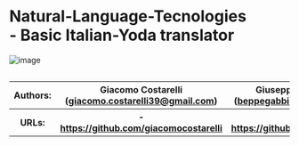 # Natural-Language-Tecnologies <br> - Basic Italian-Yoda translator

![image](https://it.wikipedia.org/wiki/File:Star_Wars_Logo.svg)



<table class="tg" align="right">
  <tr>
    <th class="tg-0pky"> <b>Authors:</b> </th>
    <th class="tg-0pky"> Giacomo Costarelli <br> (<a href="giacomo.costarelli39@gmail.com">giacomo.costarelli39@gmail.com</a>)</th>
    <th class="tg-0pky"> Giuseppe Gabbia <br> (<a href="beppegabbia@gmail.com">beppegabbia@gmail.com</a>)</th>
  </tr>
  <tr>
    <th class="tg-0pky"> <b>URLs:</b> </th>
    <th class="tg-0pky"> - <a href="https://github.com/giacomocostarelli">https://github.com/giacomocostarelli</a></th>
    <th class="tg-0pky"> - <a href="https://github.com/beppe95">https://github.com/beppe95</a></th>
  </tr>
</table> 

